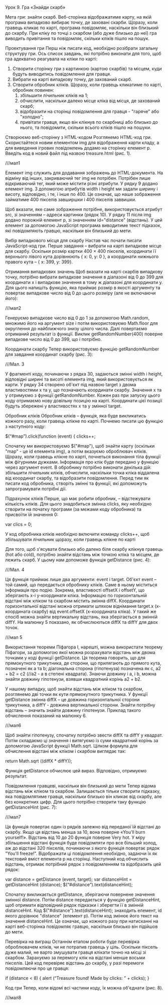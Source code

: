 Урок 9. Гра «Знайди скарб»

Мета гри: знайти скарб. Веб-сторінка відображатиме карту, на якій програма випадково вибирає точку, де заховані скарби. Щоразу, коли гравець кликає по карті, програма повідомляє, наскільки він близький до скарбу. При кліку по точці з скарбом (або дуже близько до неї) гра виводить привітання та повідомляє, скільки кліків пішло на пошук.

Проектування гри
Перш ніж писати код, необхідно розібрати загальну структуру гри. Ось список завдань, які потрібно виконати для того, щоб гра адекватно реагувала на кліки по карті:
1. Створити сторінку гри з картинкою (картою скарбів) та місцем, куди будуть виводитись повідомлення для гравця.
2. Вибрати на карті випадкову точку, де захований скарб.
3. Створити обробник кліків. Щоразу, коли гравець кликатиме по карті, обробник повинен:
    1) збільшити лічильник кліків на 1;
    2) обчислити, наскільки далеко місце кліка від місця, де захований скарб;
    3) відобразити на сторінці повідомлення для гравця - "гаряче" або "холодно";
    4) привітати гравця, якщо він клікнув по скарбниці або близько до нього, та повідомити, скільки всього кліків пішло на пошуки.

Створюємо веб-сторінку з HTML-кодом
Розглянемо HTML-код гри. Скористайтеся новим елементом img для відображення карти кладу, а для виведення ігрових повідомлень додамо на сторінку елемент p. Введіть код в новий файл під назвою treasure.html (рис. 1).


///мал1

Елемент img служить для додавання зображень до HTML-документа. На відміну від інших, закриваючий тег img не потрібен. Потрібен лише відкриваючий
тег, який може містити різні атрибути. У рядку 9 додано елемент img. З допомогою атрибутів width і height ми задали ширину і висоту, відповідно, і те, і інше по 400. Це означає, що наше зображення займатиме 400 пікселів завширшки і 400 пікселів заввишки.

Щоб вказати, яке саме зображення потрібне, використовується атрибут src, зі значенням – адреси картинки (рядок 10).
У рядку 11 після img додано порожній елемент p, зі значенням id="distance" (відстань). У цей елемент за допомогою JavaScript програма виводитиме текст підказок, які повідомляють гравцю, наскільки він близький до мети.


Вибір випадкового місця для скарбу
Настав час почати писати JavaScript-код гри. Перше завдання – вибрати на карті випадкове місце для скарбу. Оскільки розмір картки 400 × 400 пікселів, координати її верхнього лівого кута дорівнюють { x: 0, y: 0 }, а координати нижнього правого кута – { x: 399, y: 399}.


Отримання випадкових значень
Щоб вказати на карті скарбів випадкову точку, потрібно вибрати випадкове значення в діапазоні від 0 до 399 для координати x і випадкове значення в тому ж діапазоні для координати y. Для цього напишіть функцію, яка приймає розмір в якості аргументу та повертає випадкове число від 0 до цього розміру (але не включаючи його):


///мал2



Генеруємо випадкове число від 0 до 1 за допомогою Math.random, множимо його на аргумент size і потім використовуємо Math.floor для округлення до найближчого знизу цілого числа. Далі повертаємо отриманий результат із функції. Виклик getRandomNumber(400) поверне випадкове число від 0 до 399, що і потрібно.

Координати скарбу
Тепер використовуємо функцію getRandomNumber для завдання координат скарбу (рис. 3):



///Мал. 3


У фрагменті коду, починаючи з рядка 30, задаються змінні width і height, відповідні ширині та висоті елемента img, який використовується як карти.
У рядку 34 створено об'єкт під назвою target з двома властивостями x та y, що позначають координати скарбу. Значення x та y отримуємо з функції getRandomNumber. Кожен раз при запуску цього коду отримаємо нову довільну позицію на карті. Координати цієї позиції будуть збережені у властивостях x та y змінної target.

Обробник кліків
Обробник кліків – функція, яка буде викликатись кожного разу, коли гравець клікне по карті. 
Почнемо писати цю функцію з наступного коду:

$(“#map”).click(function (event) {
clicks++;

Спочатку ми використовуємо $("#map"), щоб знайти карту (оскільки "map" - це id елемента img), а потім вказуємо оброблювач кліків. Щоразу, коли гравець клікне по карті, почнеться виконання тіла функції між фігурними дужками. Інформація про клік буде передано у функцію через аргумент event. В обробнику потрібно виконати декілька дій: збільшити лічильник кліків, обчислити, наскільки точка кліка віддалена від координат скарбу, та відобразити повідомлення. Перед тим як писати код обробника, створіть змінні та функції, які допоможуть запрограмувати потрібні дії.


Підрахунок кліків
Перше, що має робити обробник, – відстежувати кількість кліків. Для цього знадобиться змінна clicks, яку необхідно створити на початку програми (за межами коду обробника) та присвоїти їй значення 0:

var clics = 0;

У код обробника кліків необхідно включити команду clicks++, щоб збільшувати лічильник щоразу, коли гравець клікне по карті

Для того, щоб з'ясувати близько або далеко біля скарбу клікнув гравець (hot або cold), потрібно знайти відстань між точкою кліка та місцем, де лежить скарб. У цьому нам допоможе функція getDistance (рис. 4):



///Мал. 4



Ця функція приймає лише два аргументи: event і target. Об'єкт event – ​​той самий, що передається обробнику кліків. Саме в ньому міститься інформація про подію. Зокрема, властивості offsetX і offsetY, що зберігають x-і y-координати кліка. Інформацію по горизонтальній відстані між кліком та скарбом містить змінна diffX.
Координати горизонтальної відстані можна отримати шляхом віднімання target.x (x-координата скарбу) від event.offsetX (x-координата кліка). У такий же спосіб можна знайти вертикальну відстань, яка зберігається в змінній diffY. На малюнку 5 показано, як обчислюються diffX та diffY для двох точок.


///мал 5



Використання теореми Піфагора
І, нарешті, можна використати теорему Піфагори, за допомогою якої можна розрахувати відстань між двома точками у коді функції getDistance. 
Ця теорема говорить, що для прямокутного трикутника, де сторони, що прилягають до прямого кута, позначені як a та b; 
діагональна сторона (гіпотенуза) позначена як c, a2 + b2 = c2 (//a2 - а в степені квадрата). Знаючи довжину і a, і b, можна знайти довжину гіпотенузи, взявши квадратний корінь a2 + b2.

У нашому випадку, щоб знайти відстань між кліком та скарбом, розглянемо дві точки як кути прямокутного трикутника.
У функції getDistance змінна diffX – це довжина горизонтальної сторони трикутника, а diffY - довжина вертикальної сторони. Знайти потрібну відстань – значить знайти довжину гіпотенузи. Приклад такого обчислення показаний на малюнку 6.


///мал6


Щоб знайти гіпотенузу, спочатку потрібно звести diffX та diffY у квадрат. Потім складаємо ці значення і витягуємо із суми квадратний корінь за допомогою JavaScript функції Math.sqrt. Цілком формула для обчислення відстані між кліком і скарбом виглядає так:

return Math.sqrt ((diffX * diffY));

Функція getDistance обчислює цей вираз. Відповідно, отримуємо результат.

Повідомлення гравцеві, наскільки він близький до мети
Тепер відома відстань між кліком та скарбом. Залишається тільки створити підказку, яка повідомлятиме гравця, наскільки близько він кликає від скарбу, але без конкретних цифр. Для цього потрібно створити таку функцію getDistanceHint (рис. 7):


///мал7


Ця функція повертає один із рядків залежно від переданої їй відстані до скарбу. Якщо ця відстань менша за 10, вона поверне «You'll burn yourself!». Відстань від 10 до 20 функція поверне Very hot. У міру збільшення відстані функція буде повідомляти про все більший холод, аж до відстані 320 пікселів, починаючи з якого функція повертає рядок "You'll freeze!". Відображати ці повідомлення необхідно, задаючи їх як текстовий вміст елемента p на сторінці. Наступний код обчислить відстань, отримає потрібний рядок з повідомленням та відобразить цей рядок:

var distance = getDistance (event, target);
var distanceHint = getDistanceHint (distance);
$(“#distance”).text(distanceHint);

Спочатку викликається getDistance, зберігаючи повернене значення змінної distance. Потім distance передається у функцію getDistanceHint, щоб отримати відповідний рядок підказки і зберегти її в змінній distanceHint. Код $("#distance").text(distanceHint); знаходить елемент, id якого дорівнює "distance" (елемент p). Потім код змінює його текст на значення distanceHint. Це означає, що кожного разу при натисканні
на карті веб-сторінка повідомляє гравцю, наскільки близько він підійшов до мети.


Перевірка на виграш
Останнім етапом роботи буде перевірка оброблювачем кліків, чи не потрапив гравець у ціль. Оскільки піксель дуже малий, не варто змушувати гравця клікати точно на місці зі скарбом. 
Зарахуємо за перемогу клік на відстані менше восьми пікселів. Цей код перевіряє відстань до скарбу, у разі перемоги повідомляючи про це гравця:

if (distance < 8) {
alert (“Treasure found! Made by clicks: ” + clicks);
}


Код гри
Тепер, коли відомі всі частини коду, їх можна об'єднати (рис. 8).

///мал8

